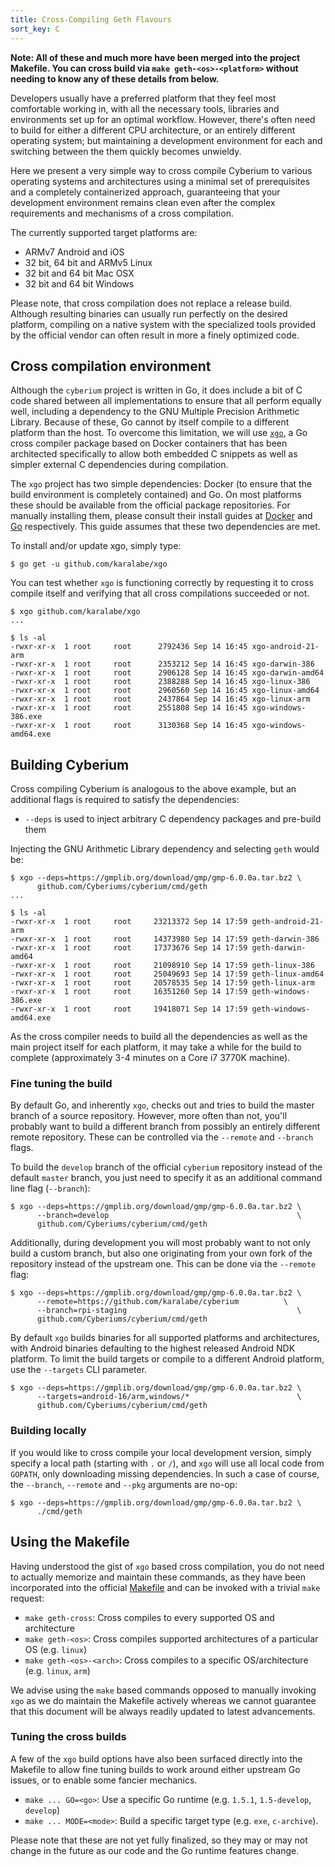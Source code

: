 ```yaml
---
title: Cross-Compiling Geth Flavours
sort_key: C
---
```


**Note: All of these and much more have been merged into the project Makefile. You can
cross build via `make geth-<os>-<platform>` without needing to know any of these details
from below.**

Developers usually have a preferred platform that they feel most comfortable working in,
with all the necessary tools, libraries and environments set up for an optimal workflow.
However, there's often need to build for either a different CPU architecture, or an
entirely different operating system; but maintaining a development environment for each
and switching between the them quickly becomes unwieldy.

Here we present a very simple way to cross compile Cyberium to various operating systems
and architectures using a minimal set of prerequisites and a completely containerized
approach, guaranteeing that your development environment remains clean even after the
complex requirements and mechanisms of a cross compilation.

The currently supported target platforms are:

 - ARMv7 Android and iOS
 - 32 bit, 64 bit and ARMv5 Linux
 - 32 bit and 64 bit Mac OSX
 - 32 bit and 64 bit Windows

Please note, that cross compilation does not replace a release build. Although resulting
binaries can usually run perfectly on the desired platform, compiling on a native system
with the specialized tools provided by the official vendor can often result in more a
finely optimized code.

## Cross compilation environment

Although the `cyberium` project is written in Go, it does include a bit of C code
shared between all implementations to ensure that all perform equally well, including a
dependency to the GNU Multiple Precision Arithmetic Library. Because of these, Go cannot
by itself compile to a different platform than the host. To overcome this limitation, we
will use [`xgo`](https://github.com/karalabe/xgo), a Go cross compiler package based on
Docker containers that has been architected specifically to allow both embedded C snippets
as well as simpler external C dependencies during compilation.

The `xgo` project has two simple dependencies: Docker (to ensure that the build
environment is completely contained) and Go. On most platforms these should be available
from the official package repositories. For manually installing them, please consult their
install guides at [Docker](https://docs.docker.com/installation/) and
[Go](https://golang.org/doc/install) respectively. This guide assumes that these two
dependencies are met.

To install and/or update xgo, simply type:

    $ go get -u github.com/karalabe/xgo

You can test whether `xgo` is functioning correctly by requesting it to cross
compile itself and verifying that all cross compilations succeeded or not.

    $ xgo github.com/karalabe/xgo
    ...

    $ ls -al
    -rwxr-xr-x  1 root     root      2792436 Sep 14 16:45 xgo-android-21-arm
    -rwxr-xr-x  1 root     root      2353212 Sep 14 16:45 xgo-darwin-386
    -rwxr-xr-x  1 root     root      2906128 Sep 14 16:45 xgo-darwin-amd64
    -rwxr-xr-x  1 root     root      2388288 Sep 14 16:45 xgo-linux-386
    -rwxr-xr-x  1 root     root      2960560 Sep 14 16:45 xgo-linux-amd64
    -rwxr-xr-x  1 root     root      2437864 Sep 14 16:45 xgo-linux-arm
    -rwxr-xr-x  1 root     root      2551808 Sep 14 16:45 xgo-windows-386.exe
    -rwxr-xr-x  1 root     root      3130368 Sep 14 16:45 xgo-windows-amd64.exe


## Building Cyberium

Cross compiling Cyberium is analogous to the above example, but an additional flags is
required to satisfy the dependencies:

 - `--deps` is used to inject arbitrary C dependency packages and pre-build them

Injecting the GNU Arithmetic Library dependency and selecting `geth` would be:

    $ xgo --deps=https://gmplib.org/download/gmp/gmp-6.0.0a.tar.bz2 \
          github.com/Cyberiums/cyberium/cmd/geth
    ...

    $ ls -al
    -rwxr-xr-x  1 root     root     23213372 Sep 14 17:59 geth-android-21-arm
    -rwxr-xr-x  1 root     root     14373980 Sep 14 17:59 geth-darwin-386
    -rwxr-xr-x  1 root     root     17373676 Sep 14 17:59 geth-darwin-amd64
    -rwxr-xr-x  1 root     root     21098910 Sep 14 17:59 geth-linux-386
    -rwxr-xr-x  1 root     root     25049693 Sep 14 17:59 geth-linux-amd64
    -rwxr-xr-x  1 root     root     20578535 Sep 14 17:59 geth-linux-arm
    -rwxr-xr-x  1 root     root     16351260 Sep 14 17:59 geth-windows-386.exe
    -rwxr-xr-x  1 root     root     19418071 Sep 14 17:59 geth-windows-amd64.exe


As the cross compiler needs to build all the dependencies as well as the main project
itself for each platform, it may take a while for the build to complete (approximately 3-4
minutes on a Core i7 3770K machine).

### Fine tuning the build

By default Go, and inherently `xgo`, checks out and tries to build the master branch of a
source repository. However, more often than not, you'll probably want to build a different
branch from possibly an entirely different remote repository. These can be controlled via
the `--remote` and `--branch` flags.

To build the `develop` branch of the official `cyberium` repository instead of the
default `master` branch, you just need to specify it as an additional command line flag
(`--branch`):

    $ xgo --deps=https://gmplib.org/download/gmp/gmp-6.0.0a.tar.bz2 \
          --branch=develop                                          \
          github.com/Cyberiums/cyberium/cmd/geth

Additionally, during development you will most probably want to not only build a custom
branch, but also one originating from your own fork of the repository instead of the
upstream one. This can be done via the `--remote` flag:

    $ xgo --deps=https://gmplib.org/download/gmp/gmp-6.0.0a.tar.bz2 \
          --remote=https://github.com/karalabe/cyberium          \
          --branch=rpi-staging                                      \
          github.com/Cyberiums/cyberium/cmd/geth

By default `xgo` builds binaries for all supported platforms and architectures, with
Android binaries defaulting to the highest released Android NDK platform. To limit the
build targets or compile to a different Android platform, use the `--targets` CLI
parameter.

    $ xgo --deps=https://gmplib.org/download/gmp/gmp-6.0.0a.tar.bz2 \
          --targets=android-16/arm,windows/*                        \
          github.com/Cyberiums/cyberium/cmd/geth

### Building locally

If you would like to cross compile your local development version, simply specify a local
path (starting with `.` or `/`), and `xgo` will use all local code from `GOPATH`, only
downloading missing dependencies. In such a case of course, the `--branch`, `--remote` and
`--pkg` arguments are no-op:

    $ xgo --deps=https://gmplib.org/download/gmp/gmp-6.0.0a.tar.bz2 \
          ./cmd/geth

## Using the Makefile

Having understood the gist of `xgo` based cross compilation, you do not need to actually
memorize and maintain these commands, as they have been incorporated into the official
[Makefile](https://github.com/Cyberiums/cyberium/blob/master/Makefile) and can be
invoked with a trivial `make` request:

 * `make geth-cross`: Cross compiles to every supported OS and architecture
 * `make geth-<os>`: Cross compiles supported architectures of a particular OS (e.g. `linux`)
 * `make geth-<os>-<arch>`: Cross compiles to a specific OS/architecture (e.g. `linux`, `arm`)

We advise using the `make` based commands opposed to manually invoking `xgo` as we do
maintain the Makefile actively whereas we cannot guarantee that this document will be
always readily updated to latest advancements.

### Tuning the cross builds

A few of the `xgo` build options have also been surfaced directly into the Makefile to
allow fine tuning builds to work around either upstream Go issues, or to enable some
fancier mechanics.

 - `make ... GO=<go>`: Use a specific Go runtime (e.g. `1.5.1`, `1.5-develop`, `develop`)
 - `make ... MODE=<mode>`: Build a specific target type (e.g. `exe`, `c-archive`).

Please note that these are not yet fully finalized, so they may or may not change in the
future as our code and the Go runtime features change.
